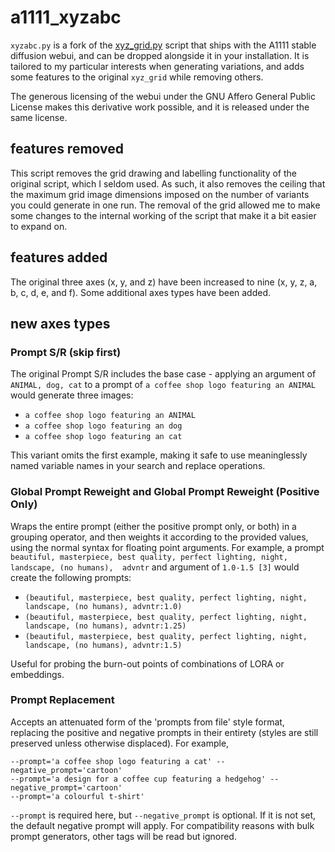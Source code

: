 # a1111_xyzabc
`xyzabc.py` is a fork of the [xyz_grid.py](https://github.com/AUTOMATIC1111/stable-diffusion-webui/blob/master/scripts/xyz_grid.py) script that ships with the A1111 stable diffusion webui, and can be dropped alongside it in your installation. It is tailored to my particular interests when generating variations, and adds some features to the original `xyz_grid` while removing others.

The generous licensing of the webui under the GNU Affero General Public License makes this derivative work possible, and it is released under the same license.

## features removed
This script removes the grid drawing and labelling functionality of the original script, which I seldom used. As such, it also removes the ceiling that the maximum grid image dimensions imposed on the number of variants you could generate in one run. The removal of the grid allowed me to make some changes to the internal working of the script that make it a bit easier to expand on.

## features added
The original three axes (x, y, and z) have been increased to nine (x, y, z, a, b, c, d, e, and f). Some additional axes types have been added.

## new axes types
### Prompt S/R (skip first)
The original Prompt S/R includes the base case - applying an argument of `ANIMAL, dog, cat` to a prompt of `a coffee shop logo featuring an ANIMAL` would generate three images:
* `a coffee shop logo featuring an ANIMAL`
* `a coffee shop logo featuring an dog`
* `a coffee shop logo featuring an cat`

This variant omits the first example, making it safe to use meaninglessly named variable names in your search and replace operations.

### Global Prompt Reweight and Global Prompt Reweight (Positive Only)
Wraps the entire prompt (either the positive prompt only, or both) in a grouping operator, and then weights it according to the provided values, using the normal syntax for floating point arguments. For example, a prompt `beautiful, masterpiece, best quality, perfect lighting, night, landscape, (no humans),  advntr` and argument of `1.0-1.5 [3]` would create the following prompts:
* `(beautiful, masterpiece, best quality, perfect lighting, night, landscape, (no humans), advntr:1.0)`
* `(beautiful, masterpiece, best quality, perfect lighting, night, landscape, (no humans), advntr:1.25)`
* `(beautiful, masterpiece, best quality, perfect lighting, night, landscape, (no humans), advntr:1.5)`

Useful for probing the burn-out points of combinations of LORA or embeddings.

### Prompt Replacement
Accepts an attenuated form of the 'prompts from file' style format, replacing the positive and negative prompts in their entirety (styles are still preserved unless otherwise displaced). For example,
```
--prompt='a coffee shop logo featuring a cat' --negative_prompt='cartoon'
--prompt='a design for a coffee cup featuring a hedgehog' --negative_prompt='cartoon'
--prompt='a colourful t-shirt'
```

`--prompt` is required here, but `--negative_prompt` is optional. If it is not set, the default negative prompt will apply. For compatibility reasons with bulk prompt generators, other tags will be read but ignored.
